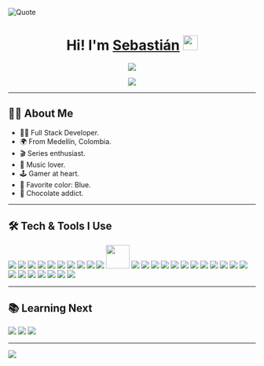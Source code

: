![Quote](https://i.ibb.co/MBZWz1J/It-s-all-about-Hard-work-not-luck-72-20-in-60-20-in.png)

<h1 align="center">
  Hi! I'm <a href="https://github.com/Culebra1012">Sebastián</a> 
  <img height="30px" src="https://emojis.slackmojis.com/emojis/images/1531849430/4246/blob-sunglasses.gif?1531849430">
</h1>

<p align="center">
  <img src="https://readme-typing-svg.herokuapp.com?color=FFEE10&center=true&vCenter=true&width=450&lines=🚀+My+activity+in+Discord" />
</p>

<p align="center">
  <a href="https://discord.com/users/426023966184964096">
    <img src="https://lanyard.cnrad.dev/api/426023966184964096?hideStatus=true&hideActivity=true&bg=171715&showDisplayName=true&borderRadius=30px" />
  </a>
</p>

---

## 👨‍💻 About Me  
- 🧑‍💻 Full Stack Developer.  
- 🌍 From Medellín, Colombia.  
- 🎬 Series enthusiast.  
- 🎵 Music lover.  
- 🕹️ Gamer at heart.  
- 🔵 Favorite color: Blue.  
- 🍫 Chocolate addict.  

---

## 🛠️ Tech & Tools I Use  

<p>
  <!-- IDEs -->
  <img src="https://img.icons8.com/color/48/FFFFFF/webstorm.png"/>
  <img src="https://img.icons8.com/color/48/FFFFFF/visual-studio-code-2019.png"/>

  <!-- Frontend -->
  <img src="https://img.icons8.com/color/48/FFFFFF/html-5--v1.png"/>
  <img src="https://img.icons8.com/color/48/FFFFFF/css3.png"/>
  <img src="https://img.icons8.com/color/48/FFFFFF/sass.png"/>
  <img src="https://img.icons8.com/color/48/FFFFFF/tailwindcss.png"/>
  <img src="https://img.icons8.com/fluency/48/FFFFFF/javascript.png"/>
  <img src="https://img.icons8.com/fluency/48/FFFFFF/typescript.png"/>
  <img src="https://img.icons8.com/external-tal-revivo-color-tal-revivo/48/FFFFFF/external-angular-a-typescript-based-open-source-web-application-framework-logo-color-tal-revivo.png"/>
  <img src="https://img.icons8.com/office/48/FFFFFF/react.png"/>
  <img width="48" height="48" src="https://img.icons8.com/nolan/48/astro.png"/>
  <img src="https://img.icons8.com/color/48/FFFFFF/ionic.png"/>
  <img src="https://img.icons8.com/color/48/FFFFFF/nextjs.png"/>


  <!-- Backend -->
  <img src="https://img.icons8.com/fluency/48/FFFFFF/node-js.png"/>
  <img src="https://img.icons8.com/color/48/FFFFFF/nestjs.png"/>
  <img src="https://img.icons8.com/color/48/FFFFFF/java-coffee-cup-logo.png"/>
  <img src="https://img.icons8.com/color/48/FFFFFF/python.png"/>
  <img src="https://img.icons8.com/color/48/FFFFFF/express.png"/>

  <!-- Databases -->
  <img src="https://img.icons8.com/color/48/000000/mongodb.png"/>
  <img src="https://img.icons8.com/color/48/postgreesql.png"/>
  <img src="https://img.icons8.com/color/48/mysql-logo.png"/>

  <!-- Cloud & DevOps -->
  <img src="https://img.icons8.com/color/48/amazon-web-services.png"/>
  <img src="https://img.icons8.com/color/48/firebase.png"/>
  <img src="https://img.icons8.com/color/48/FFFFFF/heroku.png"/>
  <img src="https://img.icons8.com/ios-filled/48/ssh.png"/>
  <img src="https://img.icons8.com/color/48/docker.png"/>
  <img src="https://img.icons8.com/color/48/git.png"/>
  <img src="https://img.icons8.com/color/48/github--v1.png"/>

  <!-- Otros -->
  <img src="https://img.icons8.com/color/48/discord--v2.png"/>
  <img src="https://img.icons8.com/color/48/figma.png"/>
</p>



---

## 📚 Learning Next  

<p>
  <img src="https://img.icons8.com/color/48/FFFFFF/vue-js.png"/>
  <img src="https://img.icons8.com/color/48/golang.png"/>
  <img src="https://img.icons8.com/color/48/ruby-programming-language.png"/>
</p>

---
![](https://komarev.com/ghpvc/?username=Culebra1012-github-Culebra1012&color=blue&style=flat-square)
